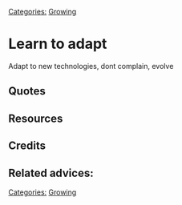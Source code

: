 [Categories:](../Categories/index.md) [Growing](../Categories/Growing.md)
# Learn to adapt

Adapt to new technologies, dont complain, evolve

## Quotes

## Resources

## Credits

## Related advices:

[Categories:](../Categories/index.md) [Growing](../Categories/Growing.md)